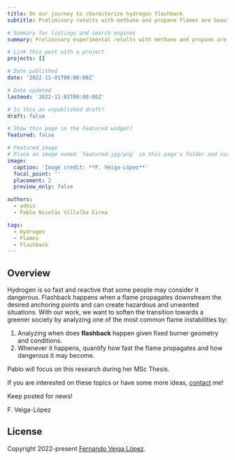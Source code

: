 ```yaml
---
title: On our journey to characterize hydrogen flashback
subtitle: Preliminary results with methane and propane flames are beautiful, moving towards hydrogen flames soon.

# Summary for listings and search engines
summary: Preliminary experimental results with methane and propane are beautiful and promising, moving towards hydrogen soon.

# Link this post with a project
projects: []

# Date published
date: '2022-11-01T00:00:00Z'

# Date updated
lastmod: '2022-11-01T00:00:00Z'

# Is this an unpublished draft?
draft: false

# Show this page in the Featured widget?
featured: false

# Featured image
# Place an image named `featured.jpg/png` in this page's folder and customize its options here.
image:
  caption: 'Image credit: **F. Veiga-López**'
  focal_point: ''
  placement: 2
  preview_only: false

authors:
  - admin
  - Pablo Nicolás Villalba Eirea

tags:
  - Hydrogen
  - Flames
  - Flashback
---
```


## Overview

Hydrogen is so fast and reactive that some people may consider it dangerous. Flashback happens when a flame propagates downstream the desired anchoring points and can create hazardous and unwanted situations. With our work, we want to soften the transition towards a greener society by analyzing one of the most common flame instabilities by:

1. Analyzing when does **flashback** happen given fixed burner geometry and conditions. 
2. Whenever it happens, quantify how fast the flame propagates and how dangerous it may become.

Pablo will focus on this research during her MSc Thesis.

If you are interested on these topics or have some more ideas, [contact](#contact) me!

Keep posted for news!

F. Veiga-López

## License

Copyright 2022-present [Fernando Veiga López](https://www.fveigalopez.com).

